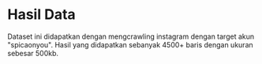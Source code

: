# Hasil Data
Dataset ini didapatkan dengan  mengcrawling instagram dengan target akun "spicaonyou". Hasil yang didapatkan sebanyak 4500+ baris 
dengan ukuran sebesar 500kb.
